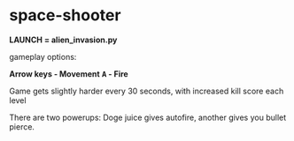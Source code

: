 # space-shooter
**LAUNCH = alien_invasion.py**

gameplay options:

**Arrow keys - Movement**
**<kbd>A</kbd> - Fire**

Game gets slightly harder every 30 seconds, with increased kill score each level


There are two powerups:
Doge juice gives autofire, another gives you bullet pierce.
